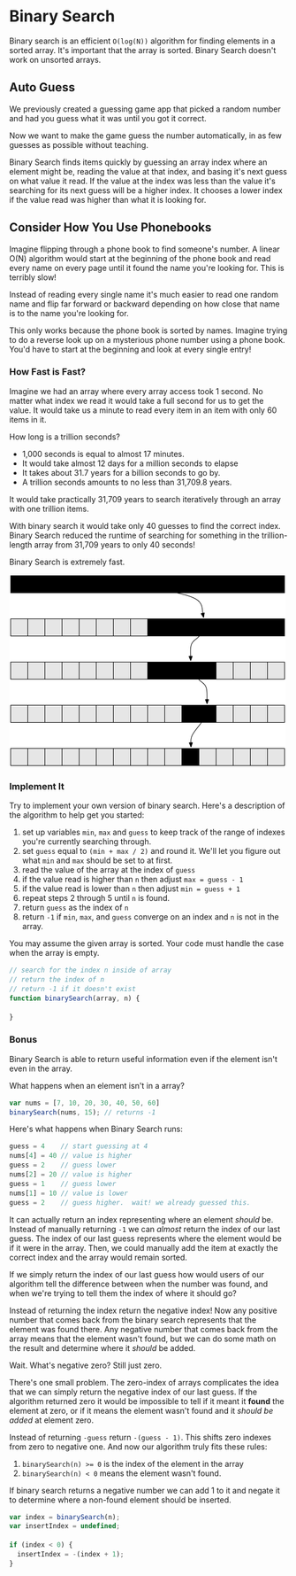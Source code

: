 # Binary Search

Binary search is an efficient `O(log(N))` algorithm for finding elements in
a sorted array. It's important that the array is sorted. Binary Search doesn't
work on unsorted arrays.

## Auto Guess
We previously created a guessing game app that picked a random number and had you
guess what it was until you got it correct.

Now we want to make the game guess the number automatically, in as few guesses as
possible without teaching.

Binary Search finds items quickly by guessing an array index where an element
might be, reading the value at that index, and basing it's next guess on what
value it read. If the value at the index was less than the value it's searching
for its next guess will be a higher index. It chooses a lower index if the value
read was higher than what it is looking for.

## Consider How You Use Phonebooks

Imagine flipping through a phone book to find someone's number. A linear O(N) algorithm
would start at the beginning of the phone book and read every name on every page until
it found the name you're looking for. This is terribly slow!

Instead of reading every single name it's much easier to read one random name
and flip far forward or backward depending on how close that name is to the name
you're looking for.

This only works because the phone book is sorted by names.
Imagine trying to do a reverse look up on a mysterious phone number using a
phone book. You'd have to start at the beginning and look at every single entry!

### How Fast is Fast?

Imagine we had an array where every array access took 1 second. No matter what index
we read it would take a full second for us to get the value. It would take us a minute
to read every item in an item with only 60 items in it.

How long is a trillion seconds?

* 1,000 seconds is equal to almost 17 minutes.
* It would take almost 12 days for a million seconds to elapse
* It takes about 31.7 years for a billion seconds to go by.
* A trillion seconds amounts to no less than 31,709.8 years.

It would take practically 31,709 years to search iteratively through an array with one trillion items.

With binary search it would take only 40 guesses to find the correct index.
Binary Search reduced the runtime of searching for something in the trillion-length array from 31,709 years to only 40 seconds!

Binary Search is extremely fast.

![Binary Search](./binary-search.png)

### Implement It

Try to implement your own version of binary search. Here's a description of the
algorithm to help get you started:

1. set up variables `min`, `max` and `guess` to keep track of the range of
   indexes you're currently searching through.
2. set `guess` equal to `(min + max / 2)` and round it. We'll let you figure out what `min` and `max` should be set to at first.
3. read the value of the array at the index of `guess`
4. if the value read is higher than `n` then adjust `max = guess - 1`
5. if the value read is lower than `n` then adjust `min = guess + 1`
6. repeat steps 2 through 5 until `n` is found.
7. return `guess` as the index of `n`
8. return `-1` if `min`, `max`, and `guess` converge on an index and
   `n` is not in the array.

You may assume the given array is sorted. Your code must handle the case when
the array is empty.

```js
// search for the index n inside of array
// return the index of n
// return -1 if it doesn't exist
function binarySearch(array, n) {

}
```

### Bonus
Binary Search is able to return useful information even if the element isn't
even in the array. 

What happens when an element isn't in a array?

```js
var nums = [7, 10, 20, 30, 40, 50, 60]
binarySearch(nums, 15); // returns -1
```

Here's what happens when Binary Search runs:

```js
guess = 4    // start guessing at 4
nums[4] = 40 // value is higher
guess = 2    // guess lower
nums[2] = 20 // value is higher
guess = 1    // guess lower
nums[1] = 10 // value is lower
guess = 2    // guess higher.  wait! we already guessed this.
```

It can actually return an index representing where an element *should* be.
Instead of manually returning `-1` we can *almost* return the index of our
last guess. The index of our last guess represents where the element would
be if it were in the array. Then, we could manually add the item at exactly
the correct index and the array would remain sorted.

If we simply return the index of our last guess how would users of our algorithm
tell the difference between when the number was found, and when we're trying to
tell them the index of where it should go?

Instead of returning the index return the negative index! Now any positive number
that comes back from the binary search represents that the element was found there.
Any negative number that comes back from the array means that the element wasn't found,
but we can do some math on the result and determine where it *should* be added.

Wait. What's negative zero? Still just zero.

There's one small problem. The zero-index of arrays complicates the idea that we
can simply return the negative index of our last guess. If the algorithm returned
zero it would be impossible to tell if it meant it **found** the element at zero,
or if it means the element wasn't found and it *should be added* at element zero.

Instead of returning `-guess` return `-(guess - 1)`. This shifts zero indexes from
zero to negative one. And now our algorithm truly fits these rules:

1. `binarySearch(n) >= 0` is the index of the element in the array
2. `binarySearch(n) < 0` means the element wasn't found.

If binary search returns a negative number we can add 1 to it and negate it to
determine where a non-found element should be inserted.

```js
var index = binarySearch(n);
var insertIndex = undefined;

if (index < 0) {
  insertIndex = -(index + 1);
}
```
